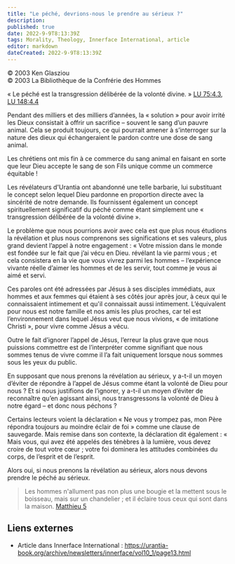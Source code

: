 ```yaml
---
title: "Le péché, devrions-nous le prendre au sérieux ?"
description: 
published: true
date: 2022-9-9T8:13:39Z
tags: Morality, Theology, Innerface International, article
editor: markdown
dateCreated: 2022-9-9T8:13:39Z
---
```


<p class="v-card v-sheet theme--light gray lighten-3 px-2">© 2003 Ken Glasziou<br>© 2003 La Bibliothèque de la Confrérie des Hommes</p>


« Le péché est la transgression délibérée de la volonté divine. » [LU 75:4.3](/fr/The_Urantia_Book/75#p4_3), [LU 148:4.4](/fr/The_Urantia_Book/148#p4_4)

Pendant des milliers et des milliers d’années, la « solution » pour avoir irrité les Dieux consistait à offrir un sacrifice – souvent le sang d’un pauvre animal. Cela se produit toujours, ce qui pourrait amener à s’interroger sur la nature des dieux qui échangeraient le pardon contre une dose de sang animal.

Les chrétiens ont mis fin à ce commerce du sang animal en faisant en sorte que leur Dieu accepte le sang de son Fils unique comme un commerce équitable !

Les révélateurs d'Urantia ont abandonné une telle barbarie, lui substituant le concept selon lequel Dieu pardonne en proportion directe avec la sincérité de notre demande. Ils fournissent également un concept spirituellement significatif du péché comme étant simplement une « transgression délibérée de la volonté divine ».

Le problème que nous pourrions avoir avec cela est que plus nous étudions la révélation et plus nous comprenons ses significations et ses valeurs, plus grand devient l’appel à notre engagement : « Votre mission dans le monde est fondée sur le fait que j’ai vécu en Dieu. révélant la vie parmi vous ; et cela consistera en la vie que vous vivrez parmi les hommes – l’expérience vivante réelle d’aimer les hommes et de les servir, tout comme je vous ai aimé et servi.

Ces paroles ont été adressées par Jésus à ses disciples immédiats, aux hommes et aux femmes qui étaient à ses côtés jour après jour, à ceux qui le connaissaient intimement et qu'il connaissait aussi intimement. L’équivalent pour nous est notre famille et nos amis les plus proches, car tel est l’environnement dans lequel Jésus veut que nous vivions, « de imitatione Christi », pour vivre comme Jésus a vécu.

Outre le fait d’ignorer l’appel de Jésus, l’erreur la plus grave que nous puissions commettre est de l’interpréter comme signifiant que nous sommes tenus de vivre comme il l’a fait uniquement lorsque nous sommes sous les yeux du public.

En supposant que nous prenons la révélation au sérieux, y a-t-il un moyen d’éviter de répondre à l’appel de Jésus comme étant la volonté de Dieu pour nous ? Et si nous justifions de l’ignorer, y a-t-il un moyen d’éviter de reconnaître qu’en agissant ainsi, nous transgressons la volonté de Dieu à notre égard – et donc nous péchons ?

Certains lecteurs voient la déclaration « Ne vous y trompez pas, mon Père répondra toujours au moindre éclair de foi » comme une clause de sauvegarde. Mais remise dans son contexte, la déclaration dit également : « Mais vous, qui avez été appelés des ténèbres à la lumière, vous devez croire de tout votre cœur ; votre foi dominera les attitudes combinées du corps, de l’esprit et de l’esprit.

Alors oui, si nous prenons la révélation au sérieux, alors nous devons prendre le péché au sérieux.

> Les hommes n'allument pas non plus une bougie et la mettent sous le boisseau, mais sur un chandelier ; et il éclaire tous ceux qui sont dans la maison. [Matthieu 5](/fr/Bible/Matthew/5)

## Liens externes

- Article dans Innerface International : https://urantia-book.org/archive/newsletters/innerface/vol10_1/page13.html




